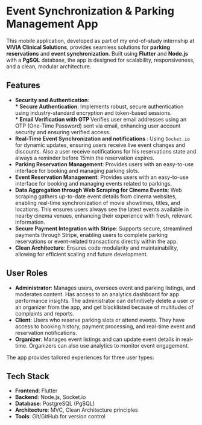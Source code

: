 <h1>Event Synchronization & Parking Management App</h1>
    <p>
        This mobile application, developed as part of my end-of-study internship at <strong>VIVIA Clinical Solutions</strong>, 
        provides seamless solutions for <strong>parking reservations</strong> and <strong>event synchronization</strong>. 
        Built using <strong>Flutter</strong> and <strong>Node.js</strong> with a <strong>PgSQL</strong> database, 
        the app is designed for scalability, responsiveness, and a clean, modular architecture.
    </p>
    <h2>Features</h2>
    <ul>
        <li><strong>Security and Authentication</strong>: <br> <strong> * Secure Authentication</strong>: Implements robust, secure authentication using industry-standard encryption and token-based sessions.<br><strong>* Email Verification with OTP </strong> Verifies user email addresses using an OTP (One-Time Password) sent via email, enhancing user account security and ensuring verified access. </li>
        <li><strong>Real-Time Event Synchronization and notifications </strong>: Using <code>Socket.io </code> for dynamic updates, ensuring users receive live event changes and discounts. Also a user receive notifications for his reservations state and always a reminder before 15min the reservation expires.</li>
        <li><strong>Parking Reservation Management</strong>: Provides users with an easy-to-use interface for booking and managing parking slots.</li>
        <li><strong>Event Reservation Management</strong>: Provides users with an easy-to-use interface for booking and managing events related to parkings.</li>
        <li><strong>Data Aggregation through Web Scraping for Cinema Events</strong>: Web scraping gathers up-to-date event details from cinema websites, enabling real-time synchronization of movie showtimes, titles, and locations. This ensures users always see the latest events available in nearby cinema venues, enhancing their experience with fresh, relevant information.</li>
        <li><strong>Secure Payment Integration with Stripe</strong>: Supports secure, streamlined payments through Stripe, enabling users to complete parking reservations or event-related transactions directly within the app.</li>
        <li><strong>Clean Architecture</strong>: Ensures code modularity and maintainability, allowing for efficient scaling and future development.</li>
    </ul>
    <h2>User Roles</h2>
     <ul>
        <li><strong>Administrator</strong>: Manages users, oversees event and parking listings, and moderates content. Has access to an analytics dashboard for app performance insights. The administrator can definitively delete a user or an organizer from the app, and get blacklisted because of multitudes of complaints and reports.</li>
        <li><strong>Client</strong>: Users who reserve parking slots or attend events. They have access to booking history, payment processing, and real-time event and reservation notifications.</li>
        <li><strong>Organizer</strong>: Manages event listings and can update event details in real-time. Organizers can also use analytics to monitor event engagement.</li>
    </ul>
    <p>The app provides tailored experiences for three user types:</p>
    <h2>Tech Stack</h2>
    <ul>
        <li><strong>Frontend</strong>: Flutter</li>
        <li><strong>Backend</strong>: Node.js, Socket.io</li>
        <li><strong>Database</strong>: PostgreSQL (PgSQL)</li>
        <li><strong>Architecture</strong>: MVC, Clean Architecture principles</li>
        <li><strong>Tools</strong>: Git/GitHub for version control</li>
    </ul>
